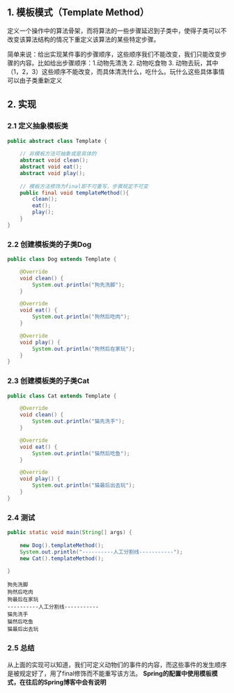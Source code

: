 ## 1. 模板模式（Template Method）

定义一个操作中的算法骨架，而将算法的一些步骤延迟到子类中，使得子类可以不改变该算法结构的情况下重定义该算法的某些特定步骤。



简单来说：给出实现某件事的步骤顺序，这些顺序我们不能改变，我们只能改变步骤的内容。比如给出步骤顺序：1.动物先清洗  2. 动物吃食物 3. 动物去玩，其中（1，2，3）这些顺序不能改变，而具体清洗什么，吃什么。玩什么这些具体事情可以由子类重新定义







## 2. 实现



### 2.1 定义抽象模板类

```java
public abstract class Template {
	
	// 非模板方法可抽象或是具体的
	abstract void clean();
	abstract void eat();
	abstract void play();
	
	// 模板方法修饰为final即不可重写，步骤规定不可变
	public final void templateMethod(){
		clean();
		eat();
		play();
	}
}
```





### 2.2 创建模板类的子类Dog

```java
public class Dog extends Template {

	@Override
	void clean() {
		System.out.println("狗先洗脚");
	}

	@Override
	void eat() {
		System.out.println("狗然后吃肉");
	}

	@Override
	void play() {
		System.out.println("狗然后在家玩");
	}
}
```





### 2.3 创建模板类的子类Cat

```java
public class Cat extends Template {

	@Override
	void clean() {
		System.out.println("猫先洗手");
	}

	@Override
	void eat() {
		System.out.println("猫然后吃鱼");
	}

	@Override
	void play() {
		System.out.println("猫最后出去玩");
	}
}
```







### 2.4 测试

```java
public static void main(String[] args) {
		
    new Dog().templateMethod();
    System.out.println("----------人工分割线-----------");
    new Cat().templateMethod();

}
```

```
狗先洗脚
狗然后吃肉
狗最后在家玩
----------人工分割线-----------
猫先洗手
猫然后吃鱼
猫最后出去玩
```





### 2.5 总结

从上面的实现可以知道，我们可定义动物们的事件的内容，而这些事件的发生顺序是被规定好了，用了final修饰而不能重写该方法。 **Spring的配置中使用模板模式，在往后的Spring博客中会有说明**


